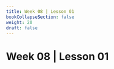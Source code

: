 ```yaml
---
title: Week 08 | Lesson 01
bookCollapseSection: false
weight: 20
draft: false
---
```


# Week 08 | Lesson 01